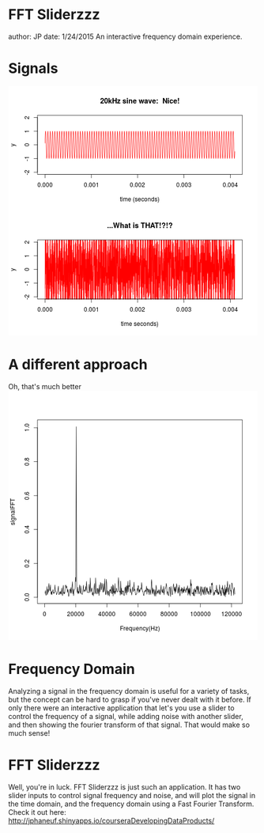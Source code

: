 FFT Sliderzzz
========================================================
author: JP
date: 1/24/2015
An interactive frequency domain experience.

Signals
========================================================

![plot of chunk unnamed-chunk-1](fftPitch-figure/unnamed-chunk-1-1.png) 

A different approach
========================================================
Oh, that's much better  
![plot of chunk unnamed-chunk-2](fftPitch-figure/unnamed-chunk-2-1.png) 

Frequency Domain
========================================================
Analyzing a signal in the frequency domain is useful for a variety of tasks, but the concept can be hard to grasp if you've never dealt with it before.
If only there were an interactive application that let's you use a slider to control the frequency of a signal, while adding noise with another slider, and then showing the fourier transform of that signal.  That would make so much sense!

FFT Sliderzzz
========================================================

Well, you're in luck.  FFT Sliderzzz is just such an application.  It has two slider inputs to control signal frequency and noise, and will plot the signal in the time domain, and the frequency domain using a Fast Fourier Transform.
Check it out here:
http://jphaneuf.shinyapps.io/courseraDevelopingDataProducts/
